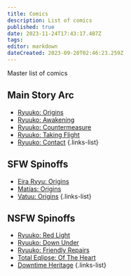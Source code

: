 ```yaml
---
title: Comics
description: List of comics
published: true
date: 2023-11-24T17:43:17.487Z
tags: 
editor: markdown
dateCreated: 2023-09-20T02:46:23.259Z
---
```


Master list of comics

## Main Story Arc

- [Ryuuko: Origins]()
- [Ryuuko: Awakening]()
- [Ryuuko: Countermeasure]()
- [Ryuuko: Taking Flight]()
- [Ryuuko: Contact]()
{.links-list}

## SFW Spinoffs
- [Eira Ryyu: Origins]()
- [Matías: Origins]()
- [Vatuu: Origins]()
{.links-list}

## NSFW Spinoffs
- [Ryuuko: Red Light]()
- [Ryuuko: Down Under]()
- [Ryuuko: Friendly Repairs]()
- [Total Eqlipse: Of The Heart]()
- [Downtime Heritage]()
{.links-list}